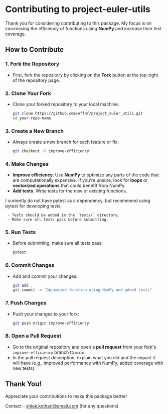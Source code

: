 # Contributing to project-euler-utils

Thank you for considering contributing to this package. My focus is on inncreasing the efficiency of functions
using **NumPy** and increase their test coverage.

## How to Contribute

### 1. **Fork the Repository**
   - First, fork the repository by clicking on the **Fork** button at the top-right of the repository page.

### 2. **Clone Your Fork**
   - Clone your forked repository to your local machine:
     ```bash
     git clone https://github.com/effaf/project_euler_utils.git
     cd your-repo-name
     ```

### 3. **Create a New Branch**
   - Always create a new branch for each feature or fix:
     ```bash
     git checkout -b improve-efficiency
     ```

### 4. **Make Changes**
   - **Improve efficiency**: Use **NumPy** to optimize any parts of the code that are computationally expensive. If you're unsure, look for **loops** or **vectorized operations** that could benefit from NumPy.
   - **Add tests**: Write tests for the new or existing functions. 
   
   I currently do not have pytest as a dependency, but recommend using pytest for developing tests.

     - Tests should be added in the `tests/` directory.
     - Make sure all tests pass before submitting.

### 5. **Run Tests**
   - Before submitting, make sure all tests pass:
     ```bash
     pytest
     ```

### 6. **Commit Changes**
   - Add and commit your changes:
     ```bash
     git add .
     git commit -m "Optimized function using NumPy and added tests"
     ```

### 7. **Push Changes**
   - Push your changes to your fork:
     ```bash
     git push origin improve-efficiency
     ```

### 8. **Open a Pull Request**
   - Go to the original repository and open a **pull request** from your fork's `improve-efficiency` branch to `main`.
   - In the pull request description, explain what you did and the impact it will have (e.g., improved performance with NumPy, added coverage with new tests).


## Thank You!
Appreciate your contributions to make this package better!

Contact - shlok.kothari@gmail.com (for any questions)